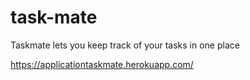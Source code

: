 # task-mate

Taskmate lets you keep track of your tasks in one place

https://applicationtaskmate.herokuapp.com/
